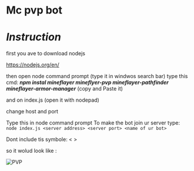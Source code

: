 # Mc pvp bot
# ***Instruction***

first you ave to download nodejs

https://nodejs.org/en/

then open node command prompt (type it in windwos search bar)
type this cmd: ***npm instal mineflayer mineflyer-pvp mineflayer-pathfinder mineflayer-armor-manager*** (copy and Paste it)

and on index.js (open it with nodepad)

change host and port



Type this in node command prompt 
To make the bot join ur server 
type: ```node index.js <server address> <server port> <name of ur bot>```

Dont include tis symbole: < > 

so it wolud look like :

![PVP](https://user-images.githubusercontent.com/99937544/170470745-fac00ae3-df04-4c2f-aeb1-a16e95c94a87.PNG)





